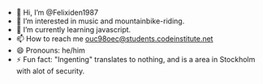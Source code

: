 - 👋 Hi, I’m @Felixiden1987
- 👀 I’m interested in music and mountainbike-riding. 
- 🌱 I’m currently learning javascript.
- 📫 How to reach me ouc98oec@students.codeinstitute.net
- 😄 Pronouns: he/him
- ⚡ Fun fact: "Ingenting" translates to nothing, and is a area in Stockholm with alot of security. 

<!---
Felixiden1987/Felixiden1987 is a ✨ special ✨ repository because its `README.md` (this file) appears on your GitHub profile.
You can click the Preview link to take a look at your changes.
--->
